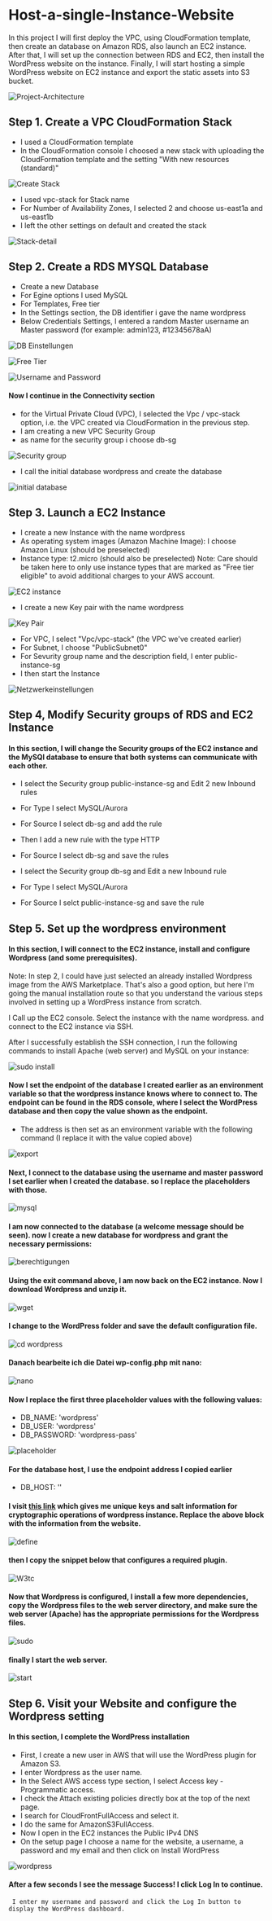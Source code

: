# Host-a-single-Instance-Website

In this project I will first deploy the VPC, using CloudFormation template, then create an database on Amazon RDS, also launch an EC2 instance. After that, I will set up the connection between RDS and EC2, then install the WordPress website on the instance. Finally, I will start hosting a simple WordPress website on EC2 instance and export the static assets into S3 bucket.



![Project-Architecture](https://user-images.githubusercontent.com/122367884/212283346-7e4536e5-a0ea-4e35-bd4b-b7e0a3226049.jpeg)

## Step 1. Create a VPC CloudFormation Stack

* I used a CloudFormation template
* In the CloudFormation console I choosed a new stack with uploading the CloudFormation template and the setting "With new resources (standard)" 

![Create Stack](https://user-images.githubusercontent.com/122367884/212288089-d29c9527-2f67-4da6-95bc-87998b2e92ab.jpg)

* I used vpc-stack for Stack name
* For Number of Availability Zones, I selected 2 and choose us-east1a and us-east1b
* I left the other settings on default and created the stack

![Stack-detail](https://user-images.githubusercontent.com/122367884/212289465-99a92050-1d26-4e19-8e7a-290e61fe65a9.jpg)

## Step 2. Create a RDS MYSQL Database

* Create a new Database
* For Egine options I used MySQL
* For Templates, Free tier
* In the Settings section, the DB identifier i gave the name wordpress
* Below Credentials Settings, I entered a random Master username an Master password (for example: admin123, #12345678aA)

![DB Einstellungen](https://user-images.githubusercontent.com/122367884/212841212-7d9a758e-fd57-4486-a65e-7ed333f097d0.jpg)

![Free Tier](https://user-images.githubusercontent.com/122367884/212841486-fd0175d8-ab2b-4d67-a0a2-2ce1f7499011.jpg)

![Username and Password](https://user-images.githubusercontent.com/122367884/212841632-7cb85c35-ad6b-49b4-8cc8-ff9a50fee9da.jpg)

#### Now I continue in the Connectivity section

* for the Virtual Private Cloud (VPC), I selected the Vpc / vpc-stack option, i.e. the VPC created via CloudFormation in the previous step.
* I am creating a new VPC Security Group
* as name for the security group i choose db-sg

![Security group](https://user-images.githubusercontent.com/122367884/212842764-10aab38c-a79c-4f77-8eb6-6057fa2db87d.jpg)

* I call the initial database wordpress and create the database

![initial database](https://user-images.githubusercontent.com/122367884/212843231-a6dc9f46-5154-4ab9-8b7c-854dad099ac8.jpg)

## Step 3. Launch a EC2 Instance

* I create a new Instance with the name wordpress
* As operating system images (Amazon Machine Image): I choose Amazon Linux (should be preselected)
* Instance type: t2.micro (should also be preselected) Note: Care should be taken here to only use instance types that are marked as "Free tier eligible"   to avoid additional charges to your AWS account.

![EC2 instance](https://user-images.githubusercontent.com/122367884/212844900-a665550f-c551-48db-9086-b02771f5a3dc.jpg)

* I create a new Key pair with the name wordpress

![Key Pair](https://user-images.githubusercontent.com/122367884/212848701-5e974f02-5ef0-49c6-bc92-50709526d58c.jpg)

* For VPC, I select "Vpc/vpc-stack" (the VPC we've created earlier)
* For Subnet, I choose "PublicSubnet0"
* For Sevurity group name and the description field, I enter public-instance-sg
* I then start the Instance

![Netzwerkeinstellungen](https://user-images.githubusercontent.com/122367884/212850354-3d7201bf-ac36-4637-b07f-c9dc845bf073.jpg)

## Step 4, Modify Security groups of RDS and EC2 Instance

#### In this section, I will change the Security groups of the EC2 instance and the MySQl database to ensure that both systems can communicate with each      other.

* I select the Security group public-instance-sg and Edit 2 new Inbound rules
* For Type I select MySQL/Aurora
* For Source I select db-sg and add the rule
* Then I add a new rule with the type HTTP 
* For Source I select db-sg and save the rules

* I select the Security group db-sg and Edit a new Inbound rule
* For Type I select MySQL/Aurora
* For Source I selct public-instance-sg and save the rule

## Step 5. Set up the wordpress environment

#### In this section, I will connect to the EC2 instance, install and configure Wordpress (and some prerequisites).

Note: In step 2, I could have just selected an already installed Wordpress image from the AWS Marketplace. That's also a good option, but here I'm going the manual installation route so that you understand the various steps involved in setting up a WordPress instance from scratch.

I Call up the EC2 console.
Select the instance with the name wordpress.
and connect to the EC2 instance via SSH.

After I successfully establish the SSH connection, I run the following commands to install Apache (web server) and MySQL on your instance:

![sudo install](https://user-images.githubusercontent.com/122367884/212864991-d331fc11-0e4d-4125-8cef-6121e7dc7827.jpg)

#### Now I set the endpoint of the database I created earlier as an environment variable so that the wordpress instance knows  where to connect to. The      endpoint can be found in the RDS console, where I select the WordPress database and then copy the value shown as the endpoint.

* The address is then set as an environment variable with the following command (I replace it with the value copied above)

![export](https://user-images.githubusercontent.com/122367884/212867297-87bc8970-62c6-4aa4-91a8-63f12604145b.jpg)

#### Next, I connect to the database using the username and master password I set earlier when I created the database. so I replace the placeholders with those.

![mysql](https://user-images.githubusercontent.com/122367884/212867833-8b2d1e9c-9e38-4e67-afba-7e4a0282f390.jpg)

#### I am now connected to the database (a welcome message should be seen). now I create a new database for wordpress and grant the necessary permissions: 

![berechtigungen](https://user-images.githubusercontent.com/122367884/212868414-8be1ae3b-dcf3-49d2-918c-5b42c6fa8d86.jpg)

#### Using the exit command above, I am now back on the EC2 instance. Now I download Wordpress and unzip it.

![wget](https://user-images.githubusercontent.com/122367884/212868755-8ad09076-d385-4541-b562-d453e5f0c185.jpg)

#### I change to the WordPress folder and save the default configuration file.

![cd wordpress](https://user-images.githubusercontent.com/122367884/212869100-5fd043fb-65a1-4c12-9f15-505a5f94db51.jpg)

#### Danach bearbeite ich die Datei wp-config.php mit nano:

![nano](https://user-images.githubusercontent.com/122367884/212869316-7c496bfd-b1cd-4fee-b91e-2c1e2c029e4a.jpg)

#### Now I replace the first three placeholder values with the following values:

* DB_NAME: 'wordpress'
* DB_USER: 'wordpress'
* DB_PASSWORD: 'wordpress-pass'

![placeholder](https://user-images.githubusercontent.com/122367884/212870001-a89aa13a-4bd7-4727-8750-d8464e4d644b.jpg)

#### For the database host, I use the endpoint address I copied earlier

* DB_HOST: '<replace-me>'
  
#### I visit [this link](https://api.wordpress.org/secret-key/1.1/salt/) which gives me unique keys and salt information for cryptographic operations of wordpress instance. Replace the above block with the information from the website.
  
![define](https://user-images.githubusercontent.com/122367884/212872156-06406ec8-13e4-4bb9-9739-44282ef5ba40.jpg)

#### then I copy the snippet below that configures a required plugin.
  
![W3tc](https://user-images.githubusercontent.com/122367884/212872277-d6c5a27b-d634-4f4a-a85d-2ce5cd5ee082.jpg)

#### Now that Wordpress is configured, I install a few more dependencies, copy the Wordpress files to the web server directory, and make sure the web        server (Apache) has the appropriate permissions for the Wordpress files.  
  
![sudo](https://user-images.githubusercontent.com/122367884/212873076-9e60cd0a-d3a5-4ac3-9174-db68f071aabf.jpg)

#### finally I start the web server.
  
![start](https://user-images.githubusercontent.com/122367884/212873693-2cc74866-d44d-49c3-b42a-9fd12588ab76.jpg)

## Step 6. Visit your Website and configure the Wordpress setting
  
#### In this section, I complete the WordPress installation

* First, I create a new user in AWS that will use the WordPress plugin for Amazon S3.
* I enter Wordpress as the user name.
* In the Select AWS access type section, I select Access key - Programmatic access.
* I check the Attach existing policies directly box at the top of the next page.
* I search for CloudFrontFullAccess and select it.
* I do the same for AmazonS3FullAccess.
* Now I open in the EC2 instances the Public IPv4 DNS
* On the setup page I choose a name for the website, a username, a password and my email and then click on Install WordPress

![wordpress](https://user-images.githubusercontent.com/122367884/212889962-edc3f2b3-6b7f-4622-b641-43b98405dadb.jpg)
  
#### After a few seconds I see the message Success! I click Log In to continue.
     I enter my username and password and click the Log In button to display the WordPress dashboard.
  


